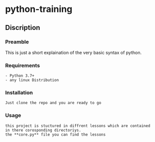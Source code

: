 # python-training

## Discription

### Preamble

  This is just a short explaination of the very basic syntax of python.

### Requirements

    - Python 3.7+
    - any linux Distribution

### Installation

    Just clone the repo and you are ready to go

### Usage

    this project is stuctured in diffrent lessons which are contained
    in there corosponding directoriys.
    the **core.py** file you can find the lessons
